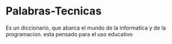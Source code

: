 # Palabras-Tecnicas
Es un diccionario, que abarca el mundo de la informatica y de la programacion. esta pensado para el uso educativo
